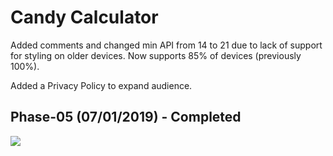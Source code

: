 # Candy Calculator
Added comments and changed min API from 14 to 21 due to lack of support for styling on older devices. Now supports 85% of devices (previously 100%).

Added a Privacy Policy to expand audience.
## Phase-05 (07/01/2019) - Completed
<img src="https://user-images.githubusercontent.com/25170682/60405193-b5a41900-9bbf-11e9-8e66-f65856152992.png">
